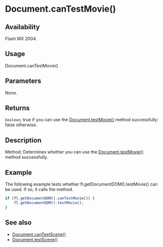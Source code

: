 # Document.canTestMovie()

## Availability

Flash MX 2004.

## Usage

Document.canTestMovie()

## Parameters

None.

## Returns

`boolean`; true if you can use the [Document.testMovie()](../Document_object/Document5948.md) method successfully: false otherwise.

## Description

Method; Determines whether you can use the [Document.testMovie()](../Document_object/Document5948.md) method successfully.

## Example

The following example tests whether fl.getDocumentDOM().testMovie() can be used. If so, it calls the method.

```javascript
if (fl.getDocumentDOM().canTestMovie()) {
    fl.getDocumentDOM().testMovie();
}
```

## See also

- [Document.canTestScene()](../Document_object/Document28.md)
- [Document.testScene()](../Document_object/Document5979.md)
